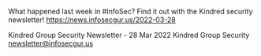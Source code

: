 What happened last week in #InfoSec? Find it out with the Kindred security newsletter!
https://news.infosecgur.us/2022-03-28

Kindred Group Security Newsletter - 28 Mar 2022
Kindred Group Security
newsletter@infosecgur.us
 
